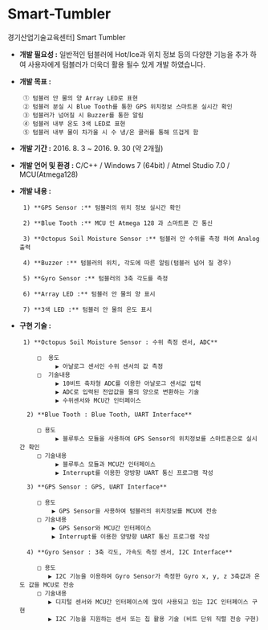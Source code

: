 # Smart-Tumbler
경기산업기술교육센터] Smart Tumbler

- **개발 필요성 :** 일반적인 텀블러에 Hot/Ice과 위치 정보 등의 다양한 기능을 추가 하여 사용자에게 텀블러가 더욱더 활용 될수 있게 개발 하였습니다.

- **개발 목표 :**

       ① 텀블러 안 물의 양 Array LED로 표현
       ② 텀블러 분실 시 Blue Tooth를 통한 GPS 위치정보 스마트폰 실시간 확인
       ③ 텀블러가 넘어질 시 Buzzer를 통한 알림
       ④ 텀블러 내부 온도 3색 LED로 표현
       ⑤ 텀블러 내부 물이 차가울 시 수 냉/온 쿨러를 통해 뜨겁게 함

- **개발 기간 :** 2016. 8. 3 ~ 2016. 9. 30 (약 2개월)
- **개발 언어 및 환경 :** C/C++ / Windows 7 (64bit) / Atmel Studio 7.0 / MCU(Atmega128)
- **개발 내용 :**

       1) **GPS Sensor :** 텀블러의 위치 정보 실시간 확인

       2) **Blue Tooth :** MCU 인 Atmega 128 과 스마트폰 간 통신

       3) **Octopus Soil Moisture Sensor :** 텀블러 안 수위를 측정 하여 Analog 출력

       4) **Buzzer :** 텀블러의 위치, 각도에 따른 알림(텀블러 넘어 질 경우)

       5) **Gyro Sensor :** 텀블러의 3축 각도를 측정

       6) **Array LED :** 텀블러 안 물의 양 표시

       7) **3색 LED :** 텀블러 안 물의 온도 표시

- **구현 기술 :**

       1) **Octopus Soil Moisture Sensor : 수위 측정 센서, ADC**

           □  용도
                ▶ 아날로그 센서인 수위 센서의 값 측정
           □  기술내용
                ▶ 10비트 축차형 ADC를 이용한 아날로그 센서값 입력
                ▶ ADC로 입력된 전압값을 물의 양으로 변환하는 기술
                ▶ 수위센서와 MCU간 인터페이스

        2) **Blue Tooth : Blue Tooth, UART Interface**

           □ 용도
                ▶ 블루투스 모듈을 사용하여 GPS Sensor의 위치정보를 스마트폰으로 실시간 확인
           □ 기술내용
                ▶ 블루투스 모듈과 MCU간 인터페이스
                ▶ Interrupt를 이용한 양방향 UART 통신 프로그램 작성

        3) **GPS Sensor : GPS, UART Interface**

           □ 용도
               ▶ GPS Sensor을 사용하여 텀블러의 위치정보를 MCU에 전송
           □ 기술내용
               ▶ GPS Sensor와 MCU간 인터페이스
               ▶ Interrupt를 이용한 양방향 UART 통신 프로그램 작성

        4) **Gyro Sensor : 3축 각도, 가속도 측정 센서, I2C Interface**

           □ 용도
              ▶ I2C 기능을 이용하여 Gyro Sensor가 측정한 Gyro x, y, z 3축값과 온도 값을 MCU로 전송
           □ 기술내용
              ▶ 디지털 센서와 MCU간 인터페이스에 많이 사용되고 있는 I2C 인터페이스 구현
              ▶ I2C 기능을 지원하는 센서 또는 칩 활용 기술 (비트 단위 직렬 전송 구현)
